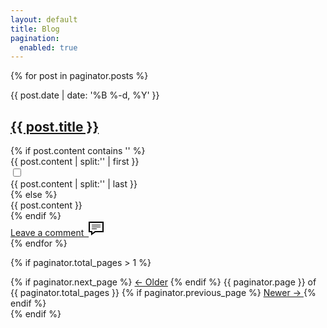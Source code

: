 ```yaml
---
layout: default
title: Blog
pagination:
  enabled: true
---
```

{% for post in paginator.posts %}
<article class="blog-post">
    <div class="blog-post__header">
      <div class="blog-post__time">{{ post.date  | date: '%B %-d, %Y' }}</div>        
      <a href="{{ post.url }}">
        <h1 class="blog-post__title">{{ post.title }}</h1>
      </a>
    </div> 
    {% if post.content contains '<!--more-->' %}
    <div class="content-body">
        {{ post.content | split:'<!--more-->' | first }}
    </div>
    <input type="checkbox" class="read-more-state" id="{{ post.url }}"/>
    <div class="read-more content-body blog-post-sig">
      {{ post.content | split:'<!--more-->' | last }}
    </div>
    <label for="{{ post.url }}" class="read-more-trigger"></label>   
   {% else %}
    <div class="content-body">
      {{ post.content }}
    </div>
   {% endif %}
  <div class="comments-link"><a href="{{ post.url }}#comment-section">Leave a comment &nbsp;<svg class="comments-icon" xmlns="http://www.w3.org/2000/svg" width="24" height="24" viewBox="0 0 24 24"><path d="M22 3v13h-11.643l-4.357 3.105v-3.105h-4v-13h20zm2-2h-24v16.981h4v5.019l7-5.019h13v-16.981zm-5 6h-14v-1h14v1zm0 2h-14v1h14v-1zm-6 3h-8v1h8v-1z"/></svg></a></div>
</article>
{% endfor %}  

<!-- Pagination links -->
{% if paginator.total_pages > 1 %}
<div class="pagination">
  {% if paginator.next_page %}
    <a class="left" href="{{ paginator.next_page_path }}">&larr; Older</a>    
  {% endif %}  
  <span class="center">
    {{ paginator.page }} of {{ paginator.total_pages }}
  </span>
  {% if paginator.previous_page %}
  <a class="right" href="{{ paginator.previous_page_path }}">
    Newer &rarr;
  </a>
{% endif %}
</div>
{% endif %}